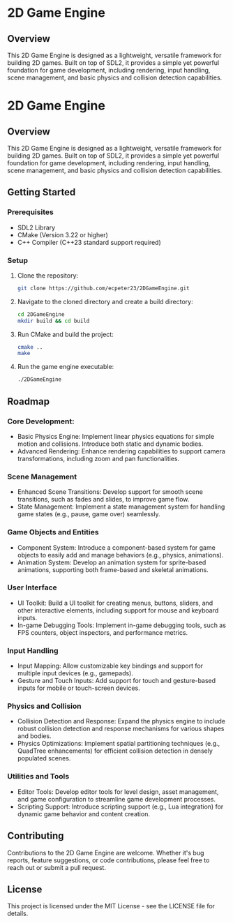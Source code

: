 # **2D Game Engine**

## Overview

This 2D Game Engine is designed as a lightweight, versatile framework for building 2D games. Built on top of SDL2, it provides a simple yet powerful foundation for game development, including rendering, input handling, scene management, and basic physics and collision detection capabilities.

# 2D Game Engine

## Overview

This 2D Game Engine is designed as a lightweight, versatile framework for building 2D games. Built on top of SDL2, it provides a simple yet powerful foundation for game development, including rendering, input handling, scene management, and basic physics and collision detection capabilities.

## Getting Started

### Prerequisites

- SDL2 Library
- CMake (Version 3.22 or higher)
- C++ Compiler (C++23 standard support required)

### Setup

1. Clone the repository:
   ```bash
   git clone https://github.com/ecpeter23/2DGameEngine.git
2. Navigate to the cloned directory and create a build directory:
   ```bash
   cd 2DGameEngine
   mkdir build && cd build
3. Run CMake and build the project:
   ```bash
   cmake ..
   make
4. Run the game engine executable:
   ```bash
   ./2DGameEngine
## Roadmap

### Core Development:
- Basic Physics Engine: Implement linear physics equations for simple motion and collisions. Introduce both static and dynamic bodies.
- Advanced Rendering: Enhance rendering capabilities to support camera transformations, including zoom and pan functionalities.
### Scene Management
- Enhanced Scene Transitions: Develop support for smooth scene transitions, such as fades and slides, to improve game flow.
- State Management: Implement a state management system for handling game states (e.g., pause, game over) seamlessly.
### Game Objects and Entities
- Component System: Introduce a component-based system for game objects to easily add and manage behaviors (e.g., physics, animations).
- Animation System: Develop an animation system for sprite-based animations, supporting both frame-based and skeletal animations.
### User Interface
- UI Toolkit: Build a UI toolkit for creating menus, buttons, sliders, and other interactive elements, including support for mouse and keyboard inputs.
- In-game Debugging Tools: Implement in-game debugging tools, such as FPS counters, object inspectors, and performance metrics.
### Input Handling
- Input Mapping: Allow customizable key bindings and support for multiple input devices (e.g., gamepads).
- Gesture and Touch Inputs: Add support for touch and gesture-based inputs for mobile or touch-screen devices.
### Physics and Collision
- Collision Detection and Response: Expand the physics engine to include robust collision detection and response mechanisms for various shapes and bodies.
- Physics Optimizations: Implement spatial partitioning techniques (e.g., QuadTree enhancements) for efficient collision detection in densely populated scenes.
### Utilities and Tools
- Editor Tools: Develop editor tools for level design, asset management, and game configuration to streamline game development processes.
- Scripting Support: Introduce scripting support (e.g., Lua integration) for dynamic game behavior and content creation.
## Contributing

Contributions to the 2D Game Engine are welcome. Whether it's bug reports, feature suggestions, or code contributions, please feel free to reach out or submit a pull request.

## License

This project is licensed under the MIT License - see the LICENSE file for details.

